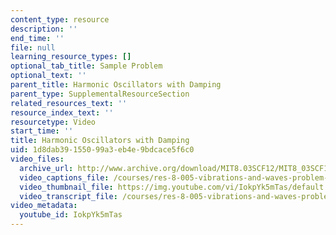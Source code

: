 ```yaml
---
content_type: resource
description: ''
end_time: ''
file: null
learning_resource_types: []
optional_tab_title: Sample Problem
optional_text: ''
parent_title: Harmonic Oscillators with Damping
parent_type: SupplementalResourceSection
related_resources_text: ''
resource_index_text: ''
resourcetype: Video
start_time: ''
title: Harmonic Oscillators with Damping
uid: 1d8dab39-1550-99a3-eb4e-9bdcace5f6c0
video_files:
  archive_url: http://www.archive.org/download/MIT8.03SCF12/MIT8_03SCF12_ses02_300k.mp4
  video_captions_file: /courses/res-8-005-vibrations-and-waves-problem-solving-fall-2012/1d4c71d16add5fc6810e8766b1277d1c_IokpYk5mTas.vtt
  video_thumbnail_file: https://img.youtube.com/vi/IokpYk5mTas/default.jpg
  video_transcript_file: /courses/res-8-005-vibrations-and-waves-problem-solving-fall-2012/ef788ac02ad93f72025f12c4390ed28d_IokpYk5mTas.pdf
video_metadata:
  youtube_id: IokpYk5mTas
---
```


